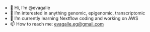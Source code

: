 - 👋 Hi, I’m @evagalle
- 👀 I’m interested in anything genomic, epigenomic, transcriptomic
- 🌱 I’m currently learning Nextflow coding and working on AWS
- 📫 How to reach me: evagalle.eg@gmail.com

<!---
evagalle/evagalle is a ✨ special ✨ repository because its `README.md` (this file) appears on your GitHub profile.
You can click the Preview link to take a look at your changes.
--->
